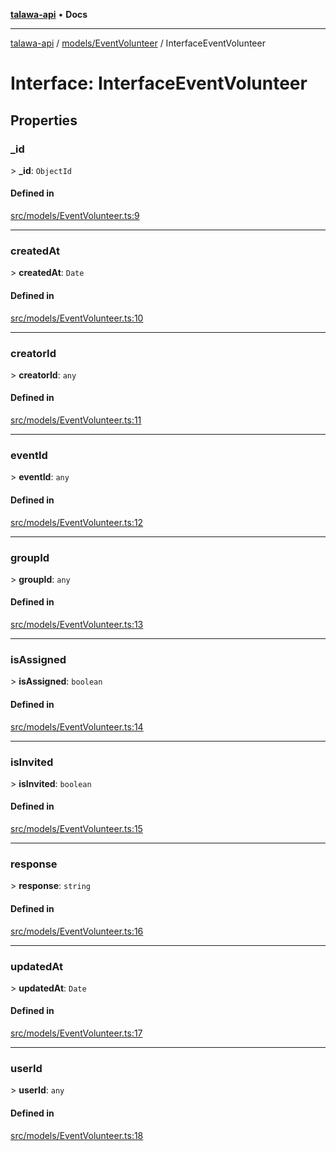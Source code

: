[**talawa-api**](../../../README.md) • **Docs**

***

[talawa-api](../../../modules.md) / [models/EventVolunteer](../README.md) / InterfaceEventVolunteer

# Interface: InterfaceEventVolunteer

## Properties

### \_id

\> **\_id**: `ObjectId`

#### Defined in

[src/models/EventVolunteer.ts:9](https://github.com/PalisadoesFoundation/talawa-api/blob/2f8fb6988cd34004fbbf76550c8eef691b861a19/src/models/EventVolunteer.ts#L9)

***

### createdAt

\> **createdAt**: `Date`

#### Defined in

[src/models/EventVolunteer.ts:10](https://github.com/PalisadoesFoundation/talawa-api/blob/2f8fb6988cd34004fbbf76550c8eef691b861a19/src/models/EventVolunteer.ts#L10)

***

### creatorId

\> **creatorId**: `any`

#### Defined in

[src/models/EventVolunteer.ts:11](https://github.com/PalisadoesFoundation/talawa-api/blob/2f8fb6988cd34004fbbf76550c8eef691b861a19/src/models/EventVolunteer.ts#L11)

***

### eventId

\> **eventId**: `any`

#### Defined in

[src/models/EventVolunteer.ts:12](https://github.com/PalisadoesFoundation/talawa-api/blob/2f8fb6988cd34004fbbf76550c8eef691b861a19/src/models/EventVolunteer.ts#L12)

***

### groupId

\> **groupId**: `any`

#### Defined in

[src/models/EventVolunteer.ts:13](https://github.com/PalisadoesFoundation/talawa-api/blob/2f8fb6988cd34004fbbf76550c8eef691b861a19/src/models/EventVolunteer.ts#L13)

***

### isAssigned

\> **isAssigned**: `boolean`

#### Defined in

[src/models/EventVolunteer.ts:14](https://github.com/PalisadoesFoundation/talawa-api/blob/2f8fb6988cd34004fbbf76550c8eef691b861a19/src/models/EventVolunteer.ts#L14)

***

### isInvited

\> **isInvited**: `boolean`

#### Defined in

[src/models/EventVolunteer.ts:15](https://github.com/PalisadoesFoundation/talawa-api/blob/2f8fb6988cd34004fbbf76550c8eef691b861a19/src/models/EventVolunteer.ts#L15)

***

### response

\> **response**: `string`

#### Defined in

[src/models/EventVolunteer.ts:16](https://github.com/PalisadoesFoundation/talawa-api/blob/2f8fb6988cd34004fbbf76550c8eef691b861a19/src/models/EventVolunteer.ts#L16)

***

### updatedAt

\> **updatedAt**: `Date`

#### Defined in

[src/models/EventVolunteer.ts:17](https://github.com/PalisadoesFoundation/talawa-api/blob/2f8fb6988cd34004fbbf76550c8eef691b861a19/src/models/EventVolunteer.ts#L17)

***

### userId

\> **userId**: `any`

#### Defined in

[src/models/EventVolunteer.ts:18](https://github.com/PalisadoesFoundation/talawa-api/blob/2f8fb6988cd34004fbbf76550c8eef691b861a19/src/models/EventVolunteer.ts#L18)
